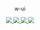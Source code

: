 
<p align="center">
  w-ui
</p>
<p align="center">
  <a href="https://github.com/wuzhongwei/w-ui/actions/workflows/test-coverage.yml">
    <img src="https://github.com/wuzhongwei/w-ui/actions/workflows/test-coverage.yml/badge.svg" >
  </a>
  <a href="https://img.shields.io/codecov/c/gh/wuzhongwei/w-ui/branch/master">
    <img src="https://img.shields.io/codecov/c/gh/wuzhongwei/w-ui/branch/master">
  </a>
  <a href="https://www.npmjs.com/package/w-ui-plus">
    <img src="https://img.shields.io/npm/v/w-ui-plus.svg">
  </a>
  <a href="https://www.npmjs.com/package/w-ui-plus">
    <img src="https://img.shields.io/npm/dm/w-ui-plus.svg">
  </a>
  
</p>
